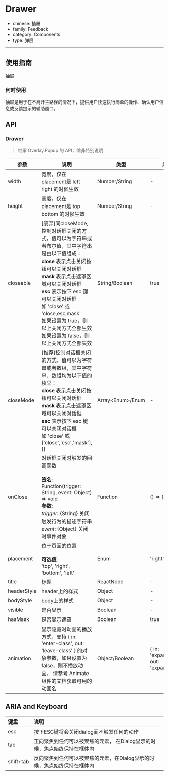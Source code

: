 # Drawer

-   chinese: 抽屉
-   family: Feedback
-   category: Components
-   type: 弹层

---

## 使用指南

抽屉

### 何时使用

抽屉是用于在不离开主路径的情况下，提供用户快速执行简单的操作、确认用户信息或反馈提示的辅助窗口。

## API

### Drawer

> 继承 Overlay.Popup 的 API，除非特别说明

| 参数          | 说明                                                                                                                                                                                                                               | 类型                  | 默认值                                        |
| ----------- | -------------------------------------------------------------------------------------------------------------------------------------------------------------------------------------------------------------------------------- | ------------------- | ------------------------------------------ |
| width       | 宽度，仅在 placement是 left right 的时候生效                                                                                                                                                                                                | Number/String       | -                                          |
| height      | 高度，仅在 placement是 top bottom 的时候生效                                                                                                                                                                                                | Number/String       | -                                          |
| closeable   | [废弃]同closeMode, 控制对话框关闭的方式，值可以为字符串或者布尔值，其中字符串是由以下值组成：<br/>**close** 表示点击关闭按钮可以关闭对话框<br/>**mask** 表示点击遮罩区域可以关闭对话框<br/>**esc** 表示按下 esc 键可以关闭对话框<br/>如 'close' 或 'close,esc,mask'<br/>如果设置为 true，则以上关闭方式全部生效<br/>如果设置为 false，则以上关闭方式全部失效 | String/Boolean      | true                                       |
| closeMode   | [推荐]控制对话框关闭的方式，值可以为字符串或者数组，其中字符串、数组均为以下值的枚举：<br/>**close** 表示点击关闭按钮可以关闭对话框<br/>**mask** 表示点击遮罩区域可以关闭对话框<br/>**esc** 表示按下 esc 键可以关闭对话框<br/>如 'close' 或 ['close','esc','mask'], \[]                                                    | Array&lt;Enum>/Enum | -                                          |
| onClose     | 对话框关闭时触发的回调函数<br/><br/>**签名**:<br/>Function(trigger: String, event: Object) => void<br/>**参数**:<br/>_trigger_: {String} 关闭触发行为的描述字符串<br/>_event_: {Object} 关闭时事件对象                                                                     | Function            | () => {}                                   |
| placement   | 位于页面的位置<br/><br/>**可选值**:<br/>'top', 'right', 'bottom', 'left'                                                                                                                                                                      | Enum                | 'right'                                    |
| title       | 标题                                                                                                                                                                                                                               | ReactNode           | -                                          |
| headerStyle | header上的样式                                                                                                                                                                                                                       | Object              | -                                          |
| bodyStyle   | body上的样式                                                                                                                                                                                                                         | Object              | -                                          |
| visible     | 是否显示                                                                                                                                                                                                                             | Boolean             | -                                          |
| hasMask     | 是否显示遮罩                                                                                                                                                                                                                           | Boolean             | true                                       |
| animation   | 显示隐藏时动画的播放方式，支持 { in: 'enter-class', out: 'leave-class' } 的对象参数，如果设置为 false，则不播放动画。 请参考 Animate 组件的文档获取可用的动画名                                                                                                                    | Object/Boolean      | { in: 'expandInDown', out: 'expandOutUp' } |

## ARIA and Keyboard

| 键盘        | 说明                                       |
| :-------- | :--------------------------------------- |
| esc       | 按下ESC键将会关闭dialog而不触发任何的动作                |
| tab       | 正向聚焦到任何可以被聚焦的元素， 在Dialog显示的时候，焦点始终保持在框体内 |
| shift+tab | 反向聚焦到任何可以被聚焦的元素，在Dialog显示的时候，焦点始终保持在框体内  |
